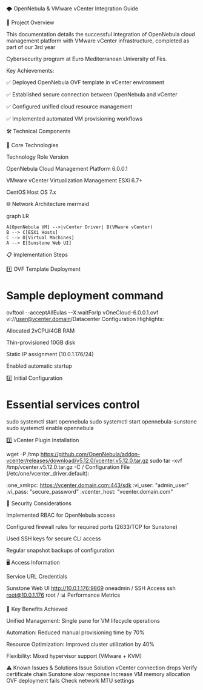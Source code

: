 🌩️ OpenNebula & VMware vCenter Integration Guide

📝 Project Overview

This documentation details the successful integration of OpenNebula cloud management platform with VMware vCenter infrastructure, completed as part of our 3rd year 

Cybersecurity program at Euro Mediterranean University of Fès.

Key Achievements:


✅ Deployed OpenNebula OVF template in vCenter environment


✅ Established secure connection between OpenNebula and vCenter

✅ Configured unified cloud resource management

✅ Implemented automated VM provisioning workflows

🛠️ Technical Components

🔧 Core Technologies

Technology	Role	Version

OpenNebula	Cloud Management Platform	6.0.0.1

VMware vCenter	Virtualization Management	ESXi 6.7+

CentOS	Host OS	7.x

🌐 Network Architecture
mermaid

graph LR

    A[OpenNebula VM] -->|vCenter Driver| B(VMware vCenter)
    B --> C[ESXi Hosts]
    C --> D[Virtual Machines]
    A --> E[Sunstone Web UI]
    
📋 Implementation Steps

1️⃣ OVF Template Deployment

# Sample deployment command
ovftool --acceptAllEulas --X:waitForIp vOneCloud-6.0.0.1.ovf vi://user@vcenter.domain/Datacenter
Configuration Highlights:

Allocated 2vCPU/4GB RAM

Thin-provisioned 10GB disk

Static IP assignment (10.0.1.176/24)

Enabled automatic startup

2️⃣ Initial Configuration


# Essential services control
sudo systemctl start opennebula
sudo systemctl start opennebula-sunstone
sudo systemctl enable opennebula

3️⃣ vCenter Plugin Installation

wget -P /tmp https://github.com/OpenNebula/addon-vcenter/releases/download/v5.12.0/vcenter.v5.12.0.tar.gz
sudo tar -xvf /tmp/vcenter.v5.12.0.tar.gz -C /
Configuration File (/etc/one/vcenter_driver.default):


:one_xmlrpc: https://vcenter.domain.com:443/sdk
:vi_user: "admin_user"
:vi_pass: "secure_password"
:vcenter_host: "vcenter.domain.com"

🔐 Security Considerations

Implemented RBAC for OpenNebula access

Configured firewall rules for required ports (2633/TCP for Sunstone)

Used SSH keys for secure CLI access

Regular snapshot backups of configuration

🖥️ Access Information

Service	URL	Credentials

Sunstone Web UI	http://10.0.1.176:9869	oneadmin /
SSH Access	ssh root@10.0.1.176	root / 
📊 Performance Metrics


🚀 Key Benefits Achieved

Unified Management: Single pane for VM lifecycle operations

Automation: Reduced manual provisioning time by 70%

Resource Optimization: Improved cluster utilization by 40%

Flexibility: Mixed hypervisor support (VMware + KVM)

⚠️ Known Issues & Solutions
Issue	Solution
vCenter connection drops	Verify certificate chain
Sunstone slow response	Increase VM memory allocation
OVF deployment fails	Check network MTU settings
